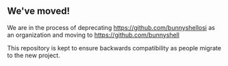 ## We've moved!

We are in the process of deprecating https://github.com/bunnyshellosi as an organization and moving to https://github.com/bunnyshell

This repository is kept to ensure backwards compatibility as people migrate to the new project.
